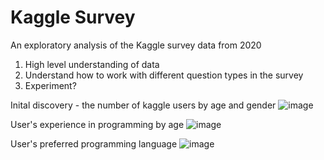 # Kaggle Survey 
An exploratory analysis of the Kaggle survey data from 2020

1. High level understanding of data
2. Understand how to work with different question types in the survey
3. Experiment?


Inital discovery - the number of kaggle users by age and gender
![image](https://user-images.githubusercontent.com/20074613/121215447-031a6d80-c84e-11eb-9f87-23880cffda8a.png)

User's experience in programming by age
![image](https://user-images.githubusercontent.com/20074613/121220913-0ebc6300-c853-11eb-9d0c-a9efda3a7bb5.png)

User's preferred programming language
![image](https://user-images.githubusercontent.com/20074613/121220993-21cf3300-c853-11eb-828f-c2e7f18e01f8.png)

